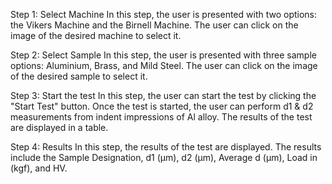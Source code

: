 Step 1: Select Machine
In this step, the user is presented with two options: the Vikers Machine and the Birnell Machine. The user can click on the image of the desired machine to select it.

Step 2: Select Sample
In this step, the user is presented with three sample options: Aluminium, Brass, and Mild Steel. The user can click on the image of the desired sample to select it.

Step 3: Start the test
In this step, the user can start the test by clicking the "Start Test" button. Once the test is started, the user can perform d1 & d2 measurements from indent impressions of Al alloy. The results of the test are displayed in a table.

Step 4: Results
In this step, the results of the test are displayed. The results include the Sample Designation, d1 (µm), d2 (µm), Average d (µm), Load in (kgf), and HV.
